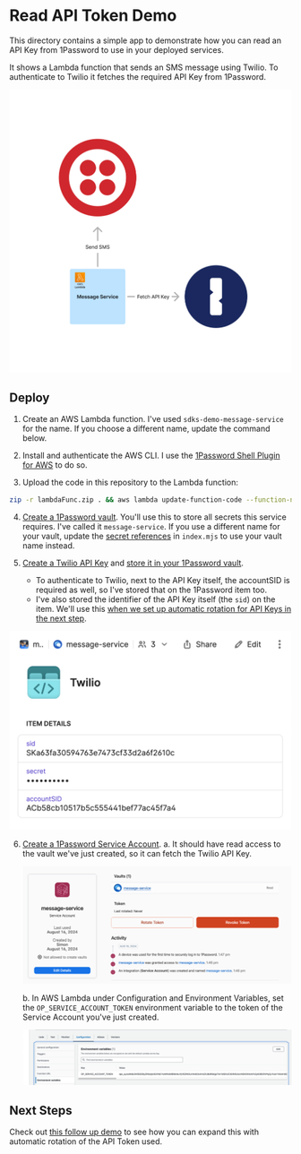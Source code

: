 # Read API Token Demo

This directory contains a simple app to demonstrate how you can read an API Key from 1Password to use in your deployed services.

It shows a Lambda function that sends an SMS message using Twilio. To authenticate to Twilio it fetches the required API Key from 1Password.

![Architecture Diagram](img/diagram.png)

## Deploy

1. Create an AWS Lambda function. I've used `sdks-demo-message-service` for the name. If you choose a different name, update the command below.

2. Install and authenticate the AWS CLI. I use the [1Password Shell Plugin for AWS](https://developer.1password.com/docs/cli/shell-plugins/aws/) to do so.

3. Upload the code in this repository to the Lambda function:
```sh
zip -r lambdaFunc.zip . && aws lambda update-function-code --function-name sdks-demo-rotation-service --zip-file fileb://./lambdaFunc.zip --region us-east-1
```

4. [Create a 1Password vault](https://support.1password.com/create-share-vaults/). You'll use this to store all secrets this service requires. I've called it `message-service`. If you use a different name for your vault, update the [secret references](https://developer.1password.com/docs/cli/secret-references/) in `index.mjs` to use your vault name instead.

5. [Create a Twilio API Key](https://www.twilio.com/docs/iam/api-keys#create-an-api-key) and [store it in your 1Password vault](https://support.1password.com/1password-com-items/#create-and-edit-items).
   - To authenticate to Twilio, next to the API Key itself, the accountSID is required as well, so I've stored that on the 1Password item too.
   - I've also stored the identifier of the API Key itself (the `sid`) on the item. We'll use this [when we set up automatic rotation for API Keys in the next step](../rotation-service/).

![Twilio API Key stored in 1Password](img/twilio-api-key.png)

6. [Create a 1Password Service Account](https://developer.1password.com/docs/service-accounts/get-started).
   a. It should have read access to the vault we've just created, so it can fetch the Twilio API Key.

    ![1Password Service Account for message service](img/1password-service-account.png)

   b. In AWS Lambda under Configuration and Environment Variables, set the `OP_SERVICE_ACCOUNT_TOKEN` environment variable to the token of the Service Account you've just created.

    ![1Password Service Account Token configured in AWS Lambda environment](../rotation-service/img/lambda-environment.png)

## Next Steps

Check out [this follow up demo](../rotation-service/) to see how you can expand this with automatic rotation of the API Token used.
